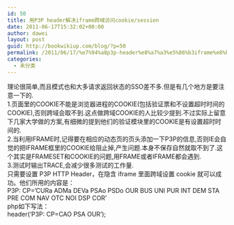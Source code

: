 ```yaml
---
id: 50
title: 用P3P header解决iframe跨域访问cookie/session
date: 2011-06-17T15:32:02+00:00
author: dawei
layout: post
guid: http://bookwikiup.com/blog/?p=50
permalink: /2011/06/17/%e7%94%a8p3p-header%e8%a7%a3%e5%86%b3iframe%e8%b7%a8%e5%9f%9f%e8%ae%bf%e9%97%aecookiesession/
categories:
  - 未分类
---
```

理论很简单,而且模式也和大多请求返回状态的SSO差不多.但是有几个地方是要注意一下的.  
1.页面里的COOKIE不能是浏览器进程的COOKIE(包括验证票和不设置超时时间的COOKIE),否则跨域会取不到.这点做跨域COOKIE的人比较少提到.不过实际上留意下几家大学做的方案,有细微的提到他们的验证模块里的COOKIE是有设置超时时间的.  
2.当利用IFRAME时,记得要在相应的动态页的页头添加一下P3P的信息,否则IE会自觉的把IFRAME框里的COOKIE给阻止掉,产生问题.本身不保存自然就取不到了.这个其实是FRAMESET和COOKIE的问题,用FRAME或者IFRAME都会遇到.  
3.测试时输出TRACE,会减少很多测试的工作量.  
只需要设置 P3P HTTP Header，在隐含 iframe 里面跨域设置 cookie 就可以成功。他们所用的内容是：  
P3P: CP=&#8217;CURa ADMa DEVa PSAo PSDo OUR BUS UNI PUR INT DEM STA PRE COM NAV OTC NOI DSP COR&#8217;  
php如下写法：  
header(&#8216;P3P: CP=CAO PSA OUR&#8217;);